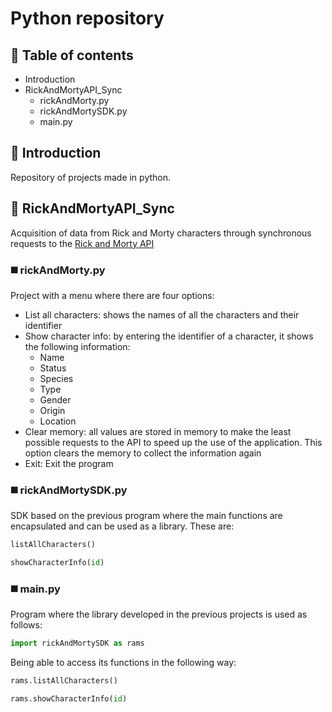 #  Python repository
## 📝 Table of contents

- Introduction
- RickAndMortyAPI_Sync
  - rickAndMorty<!---->.py
  - rickAndMortySDK<!---->.py
  - main<!---->.py

## 📔 Introduction

Repository of projects made in python.

## 🥒 RickAndMortyAPI_Sync

Acquisition of data from Rick and Morty characters through synchronous requests to the [Rick and Morty API](https://rickandmortyapi.com/)

### ◼️ rickAndMorty<!---->.py

Project with a menu where there are four options:
- List all characters: shows the names of all the characters and their identifier
- Show character info: by entering the identifier of a character, it shows the following information:
  - Name
  - Status
  - Species
  - Type
  - Gender
  - Origin
  - Location
 - Clear memory: all values ​​are stored in memory to make the least possible requests to the API to speed up the use of the application. This option clears the memory to collect the information again
 - Exit: Exit the program

### ◼️ rickAndMortySDK<!---->.py

SDK based on the previous program where the main functions are encapsulated and can be used as a library. These are:

```py
listAllCharacters()
```

```py
showCharacterInfo(id)
```

### ◼️ main<!---->.py
Program where the library developed in the previous projects is used as follows:

```py
import rickAndMortySDK as rams
```

Being able to access its functions in the following way:

```py
rams.listAllCharacters()
```

```py
rams.showCharacterInfo(id)
```